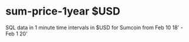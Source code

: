 # sum-price-1year $USD

SQL data in 1 minute time intervals in $USD for Sumcoin from Feb 10 18' - Feb 1 20'
